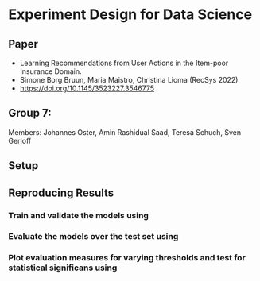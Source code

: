 # Experiment Design for Data Science

## Paper

- Learning Recommendations from User Actions in the Item-poor Insurance Domain.
- Simone Borg Bruun, Maria Maistro, Christina Lioma (RecSys 2022)
- https://doi.org/10.1145/3523227.3546775

## Group 7: 

Members: Johannes Oster, Amin Rashidual Saad, Teresa Schuch, Sven Gerloff

## Setup

## Reproducing Results

### Train and validate the models using

### Evaluate the models over the test set using

### Plot evaluation measures for varying thresholds and test for statistical significans using
